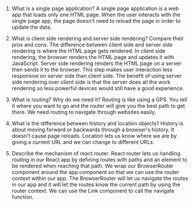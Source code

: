1. What is a single page application? A single page application is a web app that loads only one HTML page. When the user interacts with the single page app, the page doesn't need to reload the page in order to update the data.

2. What is client side rendering and server side rendering? Compare their pros and cons. The difference between client side and server side rendering is where the HTML page gets rendered. In client side rendering, the browser renders the HTML page and updates it with JavaScript. Server side rendering renders the HTML page on a server then sends it to the browser. This step makes user interaction less responsive on server side than client side. The benefit of using server side rendering over client side is that the server does all the work rendering so less powerful devices would still have a good experience.

3. What is routing? Why do we need it? Routing is like using a GPS. You tell it where you want to go and the router will give you the best path to get there. We need routing to navigate through websites easily.

4. What is the difference between history and location objects? History is about moving forward or backwards through a browser's history. It doesn't cause page reloads. Location lets us know where we are by giving a current URL and we can change to different URLs.

5. Describe the mechanism of react router. React router lets us handling routing in our React app by defining routes with paths and an element to be rendered when reaching that path. We wrap our BrowserRouter component around the app component so that we can use the router context within our app. The BrowserRouter will let us navigate the routes in our app and it will let the routes know the current path by using the router context. We can use the Link component to call the navigate function.
